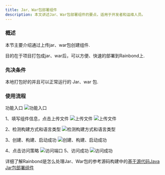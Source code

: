 ```yaml
---
title: Jar、War包部署组件
description: 本文讲述Jar、War包部署组件的要点，适用于开发者和运维人员。
---
```


### 概述

本节主要介绍通过上传jar、war包创建组件.

目的在于项目打包成jar、war后，可以方便、快速的部署到Rainbond上.

### 先决条件

本地打包好的并且可以正常运行的 Jar、war 包.

### 使用流程

功能入口
<img src="https://grstatic.oss-cn-shanghai.aliyuncs.com/docs/5.8/docs/use-manual/component-create/package-support/Pasted%20Graphic.png" title="功能入口"/>

1、填写组件信息，点击上传文件
<img src="https://grstatic.oss-cn-shanghai.aliyuncs.com/docs/5.8/docs/use-manual/component-create/package-support/Pasted%20Graphic%201.png" title="上传文件"/>
<img src="https://grstatic.oss-cn-shanghai.aliyuncs.com/docs/5.8/docs/use-manual/component-create/package-support/Pasted%20Graphic%202.png" title="上传文件"/>

2、检测构建方式和语言类型
<img src="https://grstatic.oss-cn-shanghai.aliyuncs.com/docs/5.8/docs/use-manual/component-create/package-support/Pasted%20Graphic%203.png" title="检测构建方式和语言类型"/>

3、创建、构建、启动成功
<img src="https://grstatic.oss-cn-shanghai.aliyuncs.com/docs/5.8/docs/use-manual/component-create/package-support/Pasted%20Graphic%204.png" title="创建、构建、启动成功"/>

4、点击访问策略
<img src="https://grstatic.oss-cn-shanghai.aliyuncs.com/docs/5.8/docs/use-manual/component-create/package-support/Pasted%20Graphic%205.png" title="访问端口"/>
5、访问成功
<img src="https://grstatic.oss-cn-shanghai.aliyuncs.com/docs/5.8/docs/use-manual/component-create/package-support/Pasted%20Graphic%206.png" title="访问成功"/>


详细了解Rainbond是怎么处理Jar、War包的参考源码构建中的[基于源代码Java Jar包部署组件](/docs/use-manual/component-create/language-support/java/java-jar)